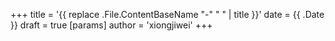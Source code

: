 +++
title = '{{ replace .File.ContentBaseName "-" " " | title }}'
date = {{ .Date }}
draft = true
[params]
  author = 'xiongjiwei'
+++
